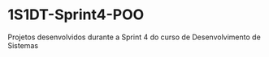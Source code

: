 # 1S1DT-Sprint4-POO
Projetos desenvolvidos durante a Sprint 4 do curso de Desenvolvimento de Sistemas
